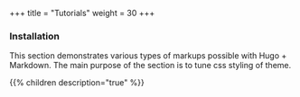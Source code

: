 +++
title = "Tutorials"
weight = 30
+++

### Installation

This section demonstrates various types of markups possible with Hugo + Markdown. The 
main purpose of the section is to tune css styling of theme.

{{% children description="true" %}}
